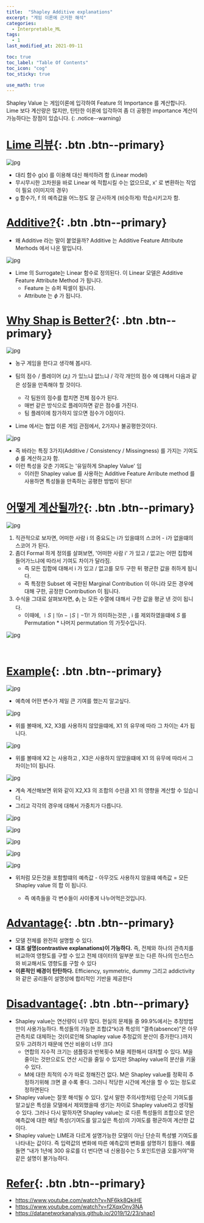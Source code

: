 ```yaml
---
title:  "Shapley Additive explanations"
excerpt: "게임 이론에 근거한 해석"
categories:
  - Interpretable_ML
tags:
  - 1
last_modified_at: 2021-09-11

toc: true
toc_label: "Table Of Contents"
toc_icon: "cog"
toc_sticky: true

use_math: true
---
```


 Shapley Value 는 게임이론에 입각하여 Feature 의 Importance 를 계산합니다. Lime 보다 계산량은 많지만, 탄탄한 이론에 입각하여 좀 더 공평한 importance 계산이 가능하다는 장점이 있습니다. 
{: .notice--warning}

# [Lime 리뷰](#link){: .btn .btn--primary} 

![jpg](/assets/images/ML/1_35.jpg)

- 대리 함수 g(x) 를 이용해 대신 해석하려 함 (Linear model)
- 무시무시한 고차원을 바로 Linear 에 적합시킬 수는 없으므로, x' 로 변환하는 작업이 필요 (이미지의 경우)
- g 함수가, f 의 예측값을 어느정도 잘 근사하게 (비슷하게) 학습시키고자 함.

# [Additive?](#link){: .btn .btn--primary} 

- 왜 Additive 라는 말이 붙었을까? Additive 는 Additive Feature Attribute Merhods 에서 나온 말입니다.

![jpg](/assets/images/ML/1_36.jpg)

- Lime 의 Surrogate는 Linear 함수로 정의된다. 이 Linear 모델은 Additive Feature Attribute Method 가 됩니다.
  - Feature 는 슈퍼 픽셀이 됩니다.
  - Attribute 는 $\phi$ 가 됩니다.

# [Why Shap is Better?](#link){: .btn .btn--primary} 

![jpg](/assets/images/ML/2_6.png)

- 농구 게임을 한다고 생각해 봅시다.
- 팀의 점수 / 플레이어 ($z_i$) 가 있느냐 없느냐 / 각각 개인의 점수 에 대해서 다음과 같은 성질을 만족해야 할 것이다.
  - 각 팀원의 점수를 합치면 전체 점수가 된다. 
  - 매번 같은 방식으로 플레이하면 같은 점수를 가진다. 
  - 팀 플레이에 참가하지 않으면 점수가 0점이다. 

- Lime 에서는 협업 이론 게임 관점에서, 2가지나 불공평한것이다.

![jpg](/assets/images/ML/1_38.jpg)

- 즉 바라는 특징 3가지(Additive / Consistency / Missingness) 를 가지는 기여도 $\phi$ 를 계산하고자 함. 
- 이런 특성을 갖춘 기여도는 '유일하게 Shapley Value' 임
  - 이러한 Shapley value 를 사용하는 Additive Feature Arribute method 를 사용하면 특성들을 만족하는 공평한 방법이 된다!

# [어떻게 계산될까?](#link){: .btn .btn--primary} 

![jpg](/assets/images/ML/2_7.png)

1. 직관적으로 보자면, 어떠한 사람 i 의 중요도는 i가 있을떄의 스코어 - i가 없을떄의 스코어 가 된다. 
2. 좀더 Formal 하게 정의를 살펴보면, '어떠한 사람 i' 가 있고 / 없고는 어떤 집합에 들어가느냐에 따라서 기여도 차이가 달라짐.
   - 즉 모든 집합에 대해서 i 가 있고 / 없고를 모두 구한 뒤 평균한 값을 취하게 됩니다. 
   - 즉 특정한 Subset 에 국한된 Marginal Contribution 이 아니라 모든 경우에 대해 구한, 공정한 Contribution 이 됩니다.
3. 수식을 그대로 살펴보자면, $\phi_i$ 는 모든 수열에 대해서 구한 값을 평균 낸 것이 됩니다. 
   - 이때에, $\mid S \mid ! (n - \mid S\mid-1)!$ 가 의미하는것은 , i 를 제외하였을떄에 $S$ 를 Permutation * 나머지 permutation 의 가짓수입니다.

![jpg](/assets/images/ML/1_40.jpg)

<BR>

# [Example](#link){: .btn .btn--primary} 

![jpg](/assets/images/ML/2_8.png)

- 예측에 어떤 변수가 제일 큰 기여를 했는지 알고싶다. 

![jpg](/assets/images/ML/2_9.png)

- 위를 볼때에, X2, X3를 사용하지 않았을떄에, X1 의 유무에 따라 그 차이는 4가 됩니다. 

![jpg](/assets/images/ML/2_10.png)

- 위를 볼때에 X2 는 사용하고 , X3은 사용하지 않았을떄에 X1 의 유무에 따라서 그 차이는1이 됩니다. 

![jpg](/assets/images/ML/2_11.png)

- 계속 계산해보면 위와 같이 X2,X3 의 조합의 수만큼 X1 의 영향을 계산할 수 있습니다.
- 그리고 각각의 경우에 대해서 가중치가 다릅니다.  

![jpg](/assets/images/ML/2_12.png)

![jpg](/assets/images/ML/2_13.png)

![jpg](/assets/images/ML/2_14.png)

![jpg](/assets/images/ML/2_15.png)

![jpg](/assets/images/ML/2_16.png)

- 위처럼 모든것을 포함할떄의 예측값 - 아무것도 사용하지 않을떄 예측값 = 모든 Shapley value 의 합 이 됩니다.

  - 즉 예측들을 각 변수들이 사이좋게 나누어먹은것입니다.


# [Advantage](#link){: .btn .btn--primary} 

- 모델 전체를 완전히 설명할 수 있다. 
- **대조 설명(contrastive explanations)이 가능하다.** 즉, 전체와 하나의 관측치를 비교하여 영향도를 구할 수 있고 전체 데이터의 일부분 또는 다른 하나의 인스턴스와 비교해서도 영향도를 구할 수 있다
- **이론적인 배경이 탄탄하다.** Efficiency, symmetric, dummy 그리고 addictivity와 같은 공리들이 설명성에 합리적인 기반을 제공한다

# [Disadvantage](#link){: .btn .btn--primary} 

- Shapley value는 연산량이 너무 많다. 현실의 문제들 중 99.9%에서는 추정방법만이 사용가능하다. 특성들의 가능한 조합(2^k)과 특성의 “결측(absence)”은 아무 관측치로 대체하는 것(이로인해 Shapley value 추청값의 분산이 증가한다.)까지 모두 고려하기 때문에 연산 비용이 너무 크다
  - 연합의 지수적 크기는 샘플링과 반복횟수 M을 제한해서 대처할 수 있다. M을 줄이는 것만으로도 연산 시간을 줄일 수 있지만 Shapley value의 분산을 키울 수 있다.
  -  M에 대한 최적의 수가 따로 정해진건 없다. M은 Shapley value를 정확히 추정하기위해 크면 클 수록 좋다. 그러니 적당한 시간에 계산을 할 수 있는 정도로 정하면된다
- Shapley value는 잘못 해석될 수 있다. 앞서 말한 주의사항처럼 단순히 기여도를 알고싶은 특성을 모델에서 제외했을때 생기는 차이로 Shapley value라고 생각될 수 있다. 그러나 다시 말하자면 Shapley value는 로 다른 특성들의 조합으로 얻은 예측값에 대한 해당 특성(기여도를 알고싶은 특성)의 기여도를 평균하여 계산한 값이다.
- Shapley value는 LIME과 다르게 설명가능한 모델이 아닌 단순히 특성별 기여도를 나타내는 값이다. 즉 입력값의 변화에 따른 예측값의 변화를 설명하기 힘들다. 예를 들면 “내가 1년에 300 유로를 더 번다면 내 신용점수는 5 포인트만큼 오를거야”와 같은 설명이 불가능하다.

# [Refer](#link){: .btn .btn--primary} 

- https://www.youtube.com/watch?v=NF6kk8QkiHE
- https://www.youtube.com/watch?v=f2XqxOny3NA
- https://datanetworkanalysis.github.io/2019/12/23/shap1

